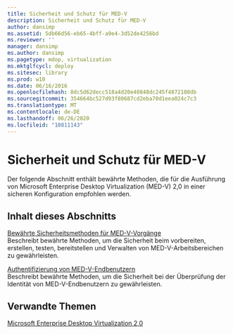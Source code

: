 ```yaml
---
title: Sicherheit und Schutz für MED-V
description: Sicherheit und Schutz für MED-V
author: dansimp
ms.assetid: 5db66d56-eb65-4bff-a9e4-3d52de4256bd
ms.reviewer: ''
manager: dansimp
ms.author: dansimp
ms.pagetype: mdop, virtualization
ms.mktglfcycl: deploy
ms.sitesec: library
ms.prod: w10
ms.date: 06/16/2016
ms.openlocfilehash: 8dc5d62decc518a4d20e40848dc245f4872188db
ms.sourcegitcommit: 354664bc527d93f80687cd2eba70d1eea024c7c3
ms.translationtype: MT
ms.contentlocale: de-DE
ms.lasthandoff: 06/26/2020
ms.locfileid: "10811143"
---
```

# Sicherheit und Schutz für MED-V


Der folgende Abschnitt enthält bewährte Methoden, die für die Ausführung von Microsoft Enterprise Desktop Virtualization (MED-V) 2,0 in einer sicheren Konfiguration empfohlen werden.

## Inhalt dieses Abschnitts


<a href="" id="security-best-practices-for-med-v-operations"></a>[Bewährte Sicherheitsmethoden für MED-V-Vorgänge](security-best-practices-for-med-v-operations.md)  
Beschreibt bewährte Methoden, um die Sicherheit beim vorbereiten, erstellen, testen, bereitstellen und Verwalten von MED-V-Arbeitsbereichen zu gewährleisten.

<a href="" id="authentication-of-med-v-end-users"></a>[Authentifizierung von MED-V-Endbenutzern](authentication-of-med-v-end-users.md)  
Beschreibt bewährte Methoden, um die Sicherheit bei der Überprüfung der Identität von MED-V-Endbenutzern zu gewährleisten.

## Verwandte Themen


[Microsoft Enterprise Desktop Virtualization 2,0](index.md)

 

 






